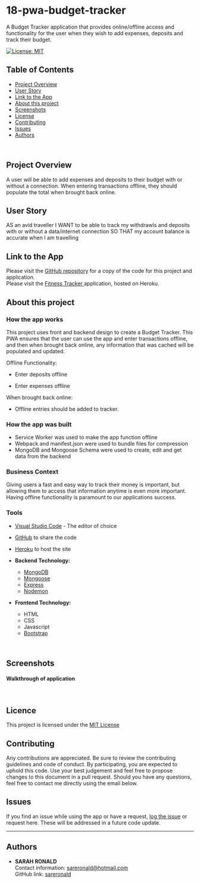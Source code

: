 # 18-pwa-budget-tracker
A Budget Tracker application that provides online/offline access and functionality for the user when they wish to add expenses, deposits and track their budget.

[![License: MIT](https://img.shields.io/badge/License-MIT-yellow.svg)](https://opensource.org/licenses/MIT)

## Table of Contents
* [Project Overview](#Project-Overview)
* [User Story](#User-Story)
* [Link to the App](#Link-to-the-App)
* [About this project](#About-this-project)
* [Screenshots](#Screenshots)
* [License](#License)
* [Contributing](#Contributing)
* [Issues](#Issues)
* [Authors](#Authors)
<br>

## Project Overview
A user will be able to add expenses and deposits to their budget with or without a connection. When entering transactions offline, they should populate the total when brought back online.
<br>

## User Story
AS an avid traveller
I WANT to be able to track my withdrawls and deposits with or without a data/internet connection
SO THAT my account balance is accurate when I am travelling
<br>

## Link to the App
Please visit the <a href="https://github.com/sareronald/18-pwa-budget-tracker.git">GitHub repository</a> for a copy of the code for this project and application.<br>
Please visit the <a href="">Fitness Tracker </a>application, hosted on Heroku.
<br>

## About this project
### **How the app works**
This project uses front and backend design to create a Budget Tracker. This PWA ensures that the user can use the app and enter transactions offline, and then when brought back online, any information that was cached will be populated and updated.

Offline Functionality:

  * Enter deposits offline

  * Enter expenses offline

When brought back online:

  * Offline entries should be added to tracker.
  
  ### **How the app was built** 
  * Service Worker was used to make the app function offline
  * Webpack and manifest.json were used to bundle files for compression
  * MongoDB and Mongoose Schema were used to create, edit and get data from the backend
  

### **Business Context** 
Giving users a fast and easy way to track their money is important, but allowing them to access that information anytime is even more important. Having offline functionality is paramount to our applications success.
<br>

### **Tools**
* [Visual Studio Code](https://code.visualstudio.com/) - The editor of choice
* [GitHub](https://github.com/) to share the code
* [Heroku](https://www.heroku.com/) to host the site

* **Backend Technology:**
  * [MongoDB](https://www.npmjs.com/package/mysql)
  * [Mongoose](https://mongoosejs.com/docs/index.html)
  * [Express](https://www.npmjs.com/package/express)
  * [Nodemon](https://www.npmjs.com/package/nodemon)
  
* **Frontend Technology:**
  * HTML
  * CSS
  * Javascript
  * [Bootstrap](https://getbootstrap.com/)
<br>

## Screenshots
#### **Walkthrough of application**
<br>

## Licence
This project is licensed under the [MIT License](https://opensource.org/licenses/MIT)
<br>

## Contributing
Any contributions are appreciated. Be sure to review the contributing guidelines and code of conduct. By participating, you are expected to uphold this code. Use your best judgement and feel free to propose changes to this document in a pull request. Should you have any questions, feel free to contact me directly using the email below.
<br>

## Issues
If you find an issue while using the app or have a request, [log the issue](https://github.com/sareronald/18-pwa-budget-tracker/issues) or request here. These will be addressed in a future code update.
<br>
<hr>

## Authors
- **SARAH RONALD** <br>
  Contact information:
  sareronald@hotmail.com <br>
  GitHub link:
  [sareronald](https://github.com/sareronald)
